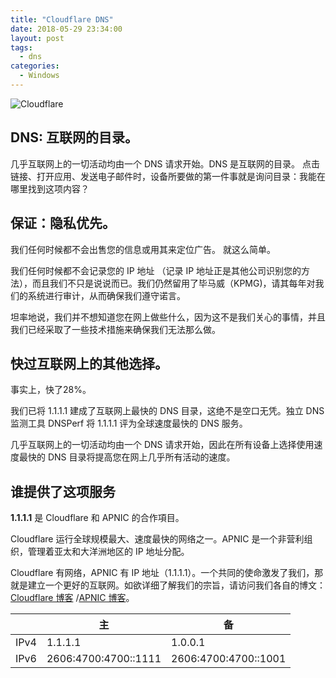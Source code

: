 ```yaml
---
title: "Cloudflare DNS"
date: 2018-05-29 23:34:00
layout: post
tags: 
  - dns
categories:
  - Windows
---
```

![Cloudflare](https://qn.zhoutao.ren/img/20180529-233314.png)

<!--more-->

## DNS: 互联网的目录。

几乎互联网上的一切活动均由一个 DNS 请求开始。DNS 是互联网的目录。 点击链接、打开应用、发送电子邮件时，设备所要做的第一件事就是询问目录：我能在哪里找到这项内容？

## 保证：隐私优先。

我们任何时候都不会出售您的信息或用其来定位广告。 就这么简单。

我们任何时候都不会记录您的 IP 地址 （记录 IP 地址正是其他公司识别您的方法），而且我们不只是说说而已。我们仍然留用了毕马威（KPMG)，请其每年对我们的系统进行审计，从而确保我们遵守诺言。

坦率地说，我们并不想知道您在网上做些什么，因为这不是我们关心的事情，并且我们已经采取了一些技术措施来确保我们无法那么做。

## 快过互联网上的其他选择。

事实上，快了28%。

我们已将 1.1.1.1 建成了互联网上最快的 DNS 目录，这绝不是空口无凭。独立 DNS 监测工具 DNSPerf 将 1.1.1.1 评为全球速度最快的 DNS 服务。

几乎互联网上的一切活动均由一个 DNS 请求开始，因此在所有设备上选择使用速度最快的 DNS 目录将提高您在网上几乎所有活动的速度。

## 谁提供了这项服务

**1.1.1.1** 是 Cloudflare 和 APNIC 的合作項目。

Cloudflare 运行全球规模最大、速度最快的网络之一。APNIC 是一个非营利组织，管理着亚太和大洋洲地区的 IP 地址分配。

Cloudflare 有网络，APNIC 有 IP 地址（1.1.1.1）。一个共同的使命激发了我们，那就是建立一个更好的互联网。如欲详细了解我们的宗旨，请访问我们各自的博文：[Cloudflare 博客](https://blog.cloudflare.com/announcing-1111/) /[APNIC 博客](https://labs.apnic.net/?p=1127)。

|&nbsp;| 主   |备   |
|-----|----|------|
|IPv4|1.1.1.1|1.0.0.1|
|IPv6|2606:4700:4700::1111|2606:4700:4700::1001|
